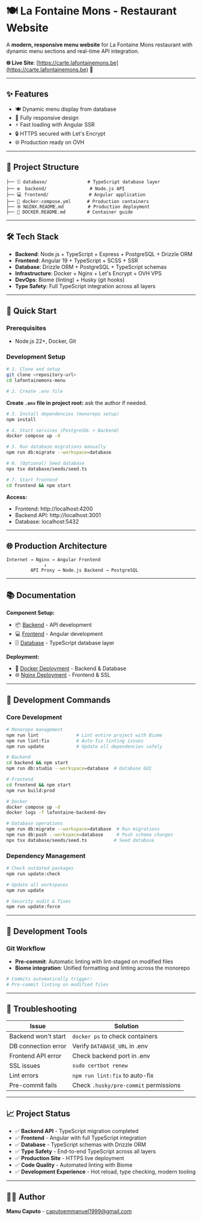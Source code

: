 # 🍽️ La Fontaine Mons - Restaurant Website

A **modern, responsive menu website** for La Fontaine Mons restaurant with dynamic menu sections and real-time API integration.

**🌐 Live Site**: [https://carte.lafontainemons.be](https://carte.lafontainemons.be) 🔗

---

## ✨ Features

- 🍽️ Dynamic menu display from database
- 📱 Fully responsive design
- ⚡ Fast loading with Angular SSR
- 🔒 HTTPS secured with Let's Encrypt
- 🌐 Production ready on OVH

---

## 📁 Project Structure

```
├── 🗄️ database/               # TypeScript database layer
├── ⚙️  backend/                # Node.js API 
├── 💻 frontend/               # Angular application
├── 🐳 docker-compose.yml      # Production containers
├── 🌐 NGINX.README.md         # Production deployment
├── 🐳 DOCKER.README.md        # Container guide
```

---

## 🛠️ Tech Stack

- **Backend**: Node.js + TypeScript + Express + PostgreSQL + Drizzle ORM
- **Frontend**: Angular 19 + TypeScript + SCSS + SSR
- **Database**: Drizzle ORM + PostgreSQL + TypeScript schemas
- **Infrastructure**: Docker + Nginx + Let's Encrypt + OVH VPS
- **DevOps**: Biome (linting) + Husky (git hooks)
- **Type Safety**: Full TypeScript integration across all layers

---

## 🚀 Quick Start

### Prerequisites
- Node.js 22+, Docker, Git

### Development Setup

```bash
# 1. Clone and setup
git clone <repository-url>
cd lafontainemons-menu

# 2. Create .env file
```

**Create `.env` file in project root:**
ask the author if needed.

```bash
# 3. Install dependencies (monorepo setup)
npm install

# 4. Start services (PostgreSQL + Backend)
docker compose up -d

# 5. Run database migrations manually
npm run db:migrate --workspace=database

# 6. (Optional) Seed database
npx tsx database/seeds/seed.ts

# 7. Start frontend
cd frontend && npm start
```

**Access:**
- Frontend: http://localhost:4200
- Backend API: http://localhost:3001
- Database: localhost:5432

---

## 🌐 Production Architecture

```
Internet → Nginx → Angular Frontend
              ↓
         API Proxy → Node.js Backend → PostgreSQL
```

---

## 📚 Documentation

**Component Setup:**
- 📦 [Backend](backend/README.md) - API development
- 💻 [Frontend](frontend/README.md) - Angular development
- 🗄️ [Database](./database/README.md) - TypeScript database layer

**Deployment:**
- 🐳 [Docker Deployment](./DOCKER.README.md) - Backend & Database
- 🌐 [Nginx Deployment](./NGINX.README.md) - Frontend & SSL

---

## 🔧 Development Commands

### Core Development
```bash
# Monorepo management
npm run lint              # Lint entire project with Biome
npm run lint:fix          # Auto-fix linting issues
npm run update            # Update all dependencies safely

# Backend
cd backend && npm start
npm run db:studio --workspace=database  # Database GUI

# Frontend  
cd frontend && npm start
npm run build:prod

# Docker
docker compose up -d
docker logs -f lafontaine-backend-dev

# Database operations
npm run db:migrate --workspace=database  # Run migrations
npm run db:push --workspace=database     # Push schema changes
npx tsx database/seeds/seed.ts          # Seed database
```

### Dependency Management
```bash
# Check outdated packages
npm run update:check

# Update all workspaces
npm run update

# Security audit & fixes
npm run update:force
```

---

## 🤖 Development Tools

### Git Workflow
- **Pre-commit**: Automatic linting with lint-staged on modified files
- **Biome integration**: Unified formatting and linting across the monorepo

```bash
# Commits automatically trigger:
# Pre-commit linting on modified files
```

---

## 🐛 Troubleshooting

| Issue | Solution |
|-------|----------|
| Backend won't start | `docker ps` to check containers |
| DB connection error | Verify `DATABASE_URL` in .env |
| Frontend API error | Check backend port in .env |
| SSL issues | `sudo certbot renew` |
| Lint errors | `npm run lint:fix` to auto-fix |
| Pre-commit fails | Check `.husky/pre-commit` permissions |

---

## 📈 Project Status

- ✅ **Backend API** - TypeScript migration completed
- ✅ **Frontend** - Angular with full TypeScript integration 
- ✅ **Database** - TypeScript schemas with Drizzle ORM
- ✅ **Type Safety** - End-to-end TypeScript across all layers
- ✅ **Production Site** - HTTPS live deployment
- ✅ **Code Quality** - Automated linting with Biome
- ✅ **Development Experience** - Hot reload, type checking, modern tooling

---

## 👨‍💻 Author

**Manu Caputo** - caputoemmanuel1999@gmail.com